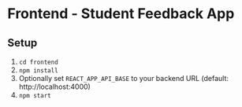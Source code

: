 # Frontend - Student Feedback App

## Setup
1. `cd frontend`
2. `npm install`
3. Optionally set `REACT_APP_API_BASE` to your backend URL (default: http://localhost:4000)
4. `npm start`
